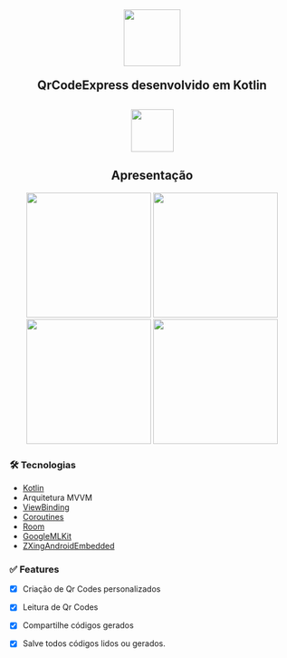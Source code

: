 <h2 align="center">

<img src="https://user-images.githubusercontent.com/94938103/175645272-d1414ed9-7003-4a6a-9c65-12815138eebf.png" width="100" >



QrCodeExpress desenvolvido em Kotlin
</h2>

<h2 align = "center">
 <a href="https://play.google.com/store/apps/details?id=com.uruklabs.qrcodeexpress"><img src="https://play.google.com/intl/en_us/badges/images/generic/en_badge_web_generic.png" height="75"></a>
</h2>


<h2 align = "center">
 Apresentação
</h2>

<p align="center">


<img src="https://user-images.githubusercontent.com/94938103/175645798-66f66b99-22de-4d56-903f-3e666efd9764.png" width="220" >
 
<img src="https://user-images.githubusercontent.com/94938103/175645948-7b1ee537-899c-479c-902e-4406ff1353d4.png" width="220"> 
  
<img src="https://user-images.githubusercontent.com/94938103/175646128-8f1063b2-b9b0-4fc8-b516-feadcb882b59.png" width="220">   
 
<img src="https://user-images.githubusercontent.com/94938103/175646339-98c0bf71-1801-4447-98f8-7d4d4cb0418f.png" width="220">     


  
  

</p>



### 🛠 Tecnologias

- [Kotlin](https://kotlinlang.org/)
- Arquitetura MVVM
- [ViewBinding](https://developer.android.com/topic/libraries/view-binding?hl=pt-br)
- [Coroutines](https://developer.android.com/topic/libraries/architecture/coroutines)
- [Room](https://developer.android.com/topic/libraries/architecture/coroutines)
- [GoogleMLKit](https://developers.google.com/ml-kit)
- [ZXingAndroidEmbedded](https://github.com/journeyapps/zxing-android-embedded)




### :white_check_mark: Features

- [x] Criação de Qr Codes personalizados
- [x] Leitura de Qr Codes
- [x] Compartilhe códigos gerados
- [x] Salve todos códigos lidos ou gerados.








